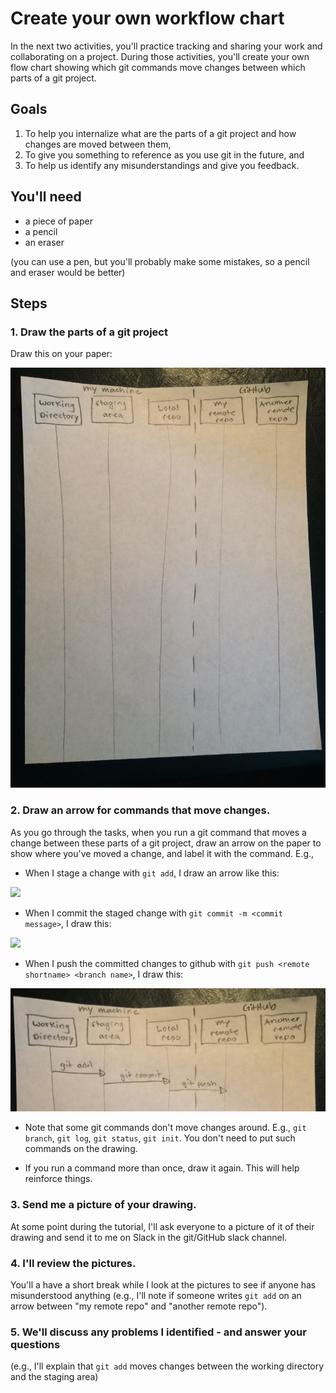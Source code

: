 # Create your own workflow chart

In the next two activities, you'll practice tracking and sharing your work and
collaborating on a project. During those activities, you'll create your own flow
chart showing which git commands move changes between which parts of a git
project.

## Goals

1. To help you internalize what are the parts of a git project and how changes
   are moved between them,
2. To give you something to reference as you use git in the future, and
3. To help us identify any misunderstandings and give you feedback.

## You'll need

- a piece of paper
- a pencil
- an eraser

(you can use a pen, but you'll probably make some mistakes, so a pencil and
eraser would be better)

## Steps

### 1. Draw the parts of a git project

Draw this on your paper:

![](../figures/workflow-drawing.png)

### 2. Draw an arrow for commands that move changes.

As you go through the tasks, when you run a git command that moves a change
between these parts of a git project, draw an arrow on the paper to show where
you've moved a change, and label it with the command. E.g.,

- When I stage a change with `git add`, I draw an arrow like this:

![](../figures/workflow-drawing-with-git-add.png)

- When I commit the staged change with `git commit -m <commit message>`, I draw
  this:

![](../figures/workflow-drawing-with-git-add-commit.png)

- When I push the committed changes to github with
  `git push <remote shortname> <branch name>`, I draw this:

![](../figures/workflow-drawing-with-git-add-commit-push.png)

- Note that some git commands don't move changes around. E.g., `git branch`,
  `git log`, `git status`, `git init`. You don't need to put such commands on
  the drawing.

- If you run a command more than once, draw it again. This will help reinforce
  things.

### 3. Send me a picture of your drawing.

At some point during the tutorial, I'll ask everyone to a picture of it of their
drawing and send it to me on Slack in the git/GitHub slack channel.

### 4. I'll review the pictures.

You'll a have a short break while I look at the pictures to see if anyone has
misunderstood anything (e.g., I'll note if someone writes `git add` on an arrow
between "my remote repo" and "another remote repo").

### 5. We'll discuss any problems I identified - and answer your questions

(e.g., I'll explain that `git add` moves changes between the working directory
and the staging area)
